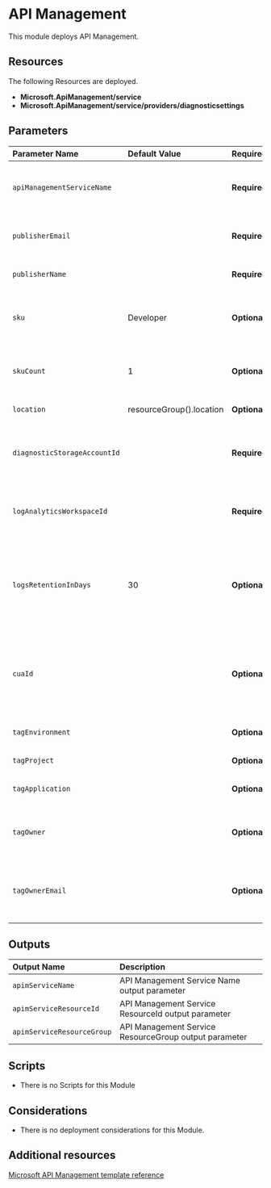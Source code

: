 # API Management

This module deploys API Management. 


## Resources

The following Resources are deployed.

+ **Microsoft.ApiManagement/service**
+ **Microsoft.ApiManagement/service/providers/diagnosticsettings**


## Parameters

| Parameter Name | Default Value | Required | Description |
| :-             | :-            | :-       |:-           |
| `apiManagementServiceName` || **Required** | The name of the of the API Management Service
| `publisherEmail` || **Required** | The email address of the owner of the service
| `publisherName` || **Required** | The name of the owner of the service
| `sku` | Developer | **Optional** | The pricing tier of this API Management service
| `skuCount` | 1 | **Optional** | The instance size of this API Management service
| `location` | resourceGroup().location | **Optional** | Location for all resources
| `diagnosticStorageAccountId` || **Required** | Resource identifier of the Diagnostic Storage Account
| `logAnalyticsWorkspaceId` || **Required** | Resource identifier of Log Analytics Workspace
| `logsRetentionInDays` | 30 | **Optional** | Specifies the number of days that logs will be kept for, a value of 0 will retain data indefinitely
| `cuaId` || **Optional** | Customer Usage Attribution Id (GUID). This GUID must be previously registered
| `tagEnvironment` || **Optional** | The name of the Environment
| `tagProject` || **Optional** | The name of the project
| `tagApplication` || **Optional** | The name of the application
| `tagOwner` || **Optional** | The business owner for the application
| `tagOwnerEmail` || **Optional** | The Email address of the business owner for the application


## Outputs

| Output Name | Description |
| :-          | :-          |
| `apimServiceName` | API Management Service Name output parameter
| `apimServiceResourceId` | API Management Service ResourceId output parameter
| `apimServiceResourceGroup` | API Management Service ResourceGroup output parameter


## Scripts

+ There is no Scripts for this Module


## Considerations

+ There is no deployment considerations for this Module.


## Additional resources

[Microsoft API Management template reference](https://docs.microsoft.com/en-us/azure/templates/microsoft.apimanagement/allversions)